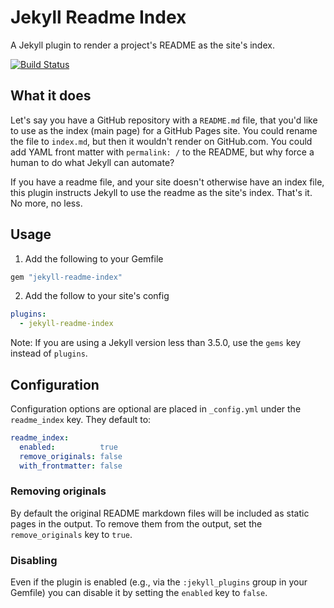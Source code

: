 # Jekyll Readme Index

A Jekyll plugin to render a project's README as the site's index.

[![Build Status](https://travis-ci.org/benbalter/jekyll-readme-index.svg?branch=master)](https://travis-ci.org/benbalter/jekyll-readme-index)

## What it does

Let's say you have a GitHub repository with a `README.md` file, that you'd like to use as the index (main page) for a GitHub Pages site. You could rename the file to `index.md`, but then it wouldn't render on GitHub.com. You could add YAML front matter with `permalink: /` to the README, but why force a human to do what Jekyll can automate?

If you have a readme file, and your site doesn't otherwise have an index file, this plugin instructs Jekyll to use the readme as the site's index. That's it. No more, no less.

## Usage

1. Add the following to your Gemfile

  ```ruby
  gem "jekyll-readme-index"
  ```

2. Add the follow to your site's config

  ```yml
  plugins:
    - jekyll-readme-index
  ```
  Note: If you are using a Jekyll version less than 3.5.0, use the `gems` key instead of `plugins`.

## Configuration

Configuration options are optional are placed in `_config.yml` under the `readme_index` key. They default to:

```yml
readme_index:
  enabled:          true
  remove_originals: false
  with_frontmatter: false
```

### Removing originals

By default the original README markdown files will be included as static pages in the output. To remove them from the output, set the `remove_originals` key to `true`.

### Disabling

Even if the plugin is enabled (e.g., via the `:jekyll_plugins` group in your Gemfile) you can disable it by setting the `enabled` key to `false`.
